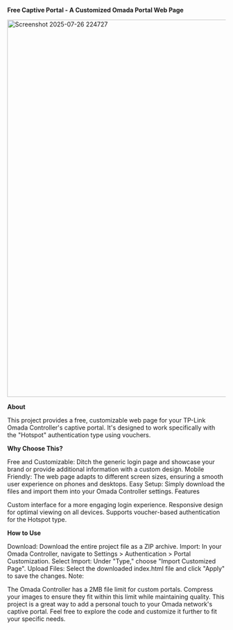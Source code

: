 **Free Captive Portal - A Customized Omada Portal Web Page**

<img width="1919" height="870" alt="Screenshot 2025-07-26 224727" src="https://github.com/user-attachments/assets/fd1f059f-956d-4e14-9163-1adc125c7761" />

**About**


This project provides a free, customizable web page for your TP-Link Omada Controller's captive portal. It's designed to work specifically with the "Hotspot" authentication type using vouchers.

**Why Choose This?**

Free and Customizable: Ditch the generic login page and showcase your brand or provide additional information with a custom design.
Mobile Friendly: The web page adapts to different screen sizes, ensuring a smooth user experience on phones and desktops.
Easy Setup: Simply download the files and import them into your Omada Controller settings.
Features

Custom interface for a more engaging login experience.
Responsive design for optimal viewing on all devices.
Supports voucher-based authentication for the Hotspot type.


**How to Use**

Download: Download the entire project file as a ZIP archive.
Import: In your Omada Controller, navigate to Settings > Authentication > Portal Customization.
Select Import: Under "Type," choose "Import Customized Page".
Upload Files: Select the downloaded index.html file and click "Apply" to save the changes.
Note:

The Omada Controller has a 2MB file limit for custom portals. Compress your images to ensure they fit within this limit while maintaining quality.
This project is a great way to add a personal touch to your Omada network's captive portal. Feel free to explore the code and customize it further to fit your specific needs.
